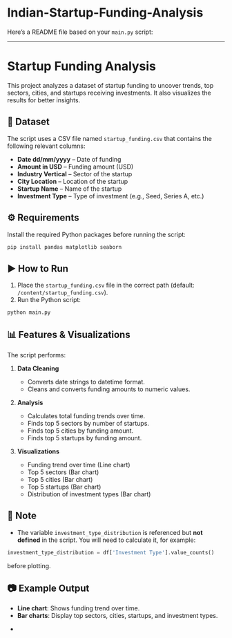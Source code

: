 # Indian-Startup-Funding-Analysis
Here’s a README file based on your `main.py` script:

---

# Startup Funding Analysis

This project analyzes a dataset of startup funding to uncover trends, top sectors, cities, and startups receiving investments. It also visualizes the results for better insights.

## 📂 Dataset

The script uses a CSV file named `startup_funding.csv` that contains the following relevant columns:

* **Date dd/mm/yyyy** – Date of funding
* **Amount in USD** – Funding amount (USD)
* **Industry Vertical** – Sector of the startup
* **City  Location** – Location of the startup
* **Startup Name** – Name of the startup
* **Investment Type** – Type of investment (e.g., Seed, Series A, etc.)

## ⚙️ Requirements

Install the required Python packages before running the script:

```bash
pip install pandas matplotlib seaborn
```

## ▶️ How to Run

1. Place the `startup_funding.csv` file in the correct path (default: `/content/startup_funding.csv`).
2. Run the Python script:

```bash
python main.py
```

## 📊 Features & Visualizations

The script performs:

1. **Data Cleaning**

   * Converts date strings to datetime format.
   * Cleans and converts funding amounts to numeric values.
2. **Analysis**

   * Calculates total funding trends over time.
   * Finds top 5 sectors by number of startups.
   * Finds top 5 cities by funding amount.
   * Finds top 5 startups by funding amount.
3. **Visualizations**

   * Funding trend over time (Line chart)
   * Top 5 sectors (Bar chart)
   * Top 5 cities (Bar chart)
   * Top 5 startups (Bar chart)
   * Distribution of investment types (Bar chart)

## 📌 Note

* The variable `investment_type_distribution` is referenced but **not defined** in the script. You will need to calculate it, for example:

```python
investment_type_distribution = df['Investment Type'].value_counts()
```

before plotting.

## 📷 Example Output

* **Line chart**: Shows funding trend over time.
* **Bar charts**: Display top sectors, cities, startups, and investment types.

-
